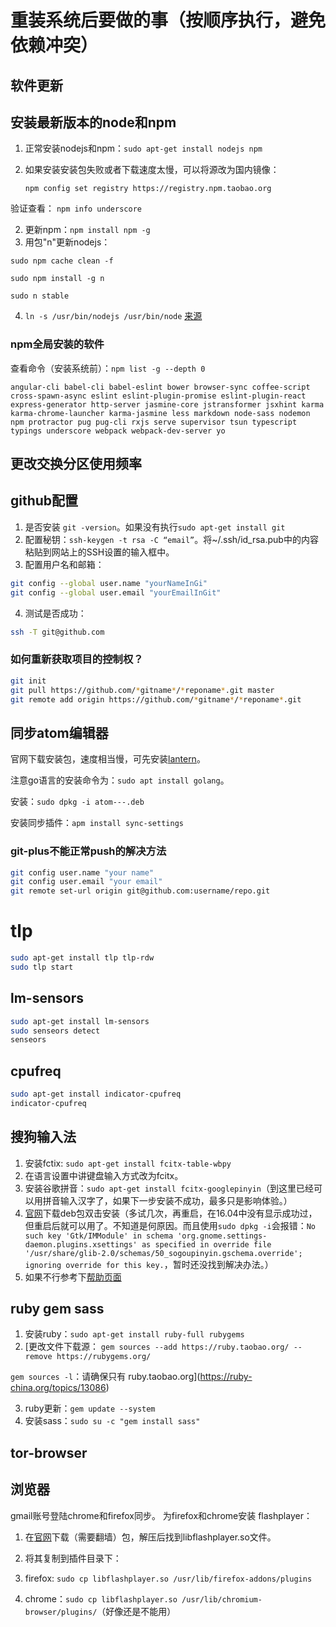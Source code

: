 # 重装系统后要做的事（按顺序执行，避免依赖冲突）

## 软件更新

## 安装最新版本的node和npm

1.  正常安装nodejs和npm：`sudo apt-get install nodejs npm`
2.  如果安装安装包失败或者下载速度太慢，可以将源改为国内镜像：

    `npm config set registry https://registry.npm.taobao.org`

验证查看： `npm info underscore`

2.  更新npm：`npm install npm -g`
3.  用包"n"更新nodejs：

  `sudo npm cache clean -f`

  `sudo npm install -g n`

  `sudo n stable`

4.  `ln -s /usr/bin/nodejs /usr/bin/node` [来源](http://stackoverflow.com/questions/26320901/cannot-install-nodejs-usr-bin-env-node-no-such-file-or-directory)

### npm全局安装的软件

查看命令（安装系统前）：`npm list -g --depth 0`

`angular-cli babel-cli babel-eslint bower browser-sync coffee-script cross-spawn-async eslint eslint-plugin-promise eslint-plugin-react express-generator http-server jasmine-core jstransformer jsxhint karma karma-chrome-launcher karma-jasmine less markdown node-sass nodemon npm protractor pug pug-cli rxjs serve supervisor tsun typescript typings underscore webpack webpack-dev-server yo`

## 更改交换分区使用频率

## github配置

1.  是否安装 `git -version`。如果没有执行`sudo apt-get install git`
2.  配置秘钥：`ssh-keygen -t rsa -C “email”`。将~/.ssh/id_rsa.pub中的内容粘贴到网站上的SSH设置的输入框中。
3.  配置用户名和邮箱：

```bash
git config --global user.name "yourNameInGi"
git config --global user.email "yourEmailInGit"
```

4.  测试是否成功：

```bash
ssh -T git@github.com
```

### 如何重新获取项目的控制权？

```bash
git init
git pull https://github.com/*gitname*/*reponame*.git master
git remote add origin https://github.com/*gitname*/*reponame*.git
```

## 同步atom编辑器

官网下载安装包，速度相当慢，可先安装[lantern](https://github.com/getlantern/lantern/)。

注意go语言的安装命令为：`sudo apt install golang`。

安装：`sudo dpkg -i atom---.deb`

安装同步插件：`apm install sync-settings`

### git-plus不能正常push的解决方法

```bash
git config user.name "your name"
git config user.email "your email"
git remote set-url origin git@github.com:username/repo.git
```

# tlp

```bash
sudo apt-get install tlp tlp-rdw
sudo tlp start
```

## lm-sensors

```bash
sudo apt-get install lm-sensors
sudo senseors detect
senseors
```

## cpufreq

```bash
sudo apt-get install indicator-cpufreq
indicator-cpufreq
```

## 搜狗输入法

1.  安装fctix: `sudo apt-get install fcitx-table-wbpy`
2.  在语言设置中讲键盘输入方式改为fcitx。
3.  安装谷歌拼音：`sudo apt-get install fcitx-googlepinyin`（到这里已经可以用拼音输入汉字了，如果下一步安装不成功，最多只是影响体验。）
4.  [官网](http://pinyin.sogou.com/linux/)下载deb包双击安装（多试几次，再重启，在16.04中没有显示成功过，但重启后就可以用了。不知道是何原因。而且使用`sudo dpkg -i`会报错：`No such key 'Gtk/IMModule' in schema 'org.gnome.settings-daemon.plugins.xsettings' as specified in override file '/usr/share/glib-2.0/schemas/50_sogoupinyin.gschema.override'; ignoring override for this key.`，暂时还没找到解决办法。）
5.  如果不行参考下[帮助页面](http://pinyin.sogou.com/linux/help.php)

## ruby gem sass

1.  安装ruby：`sudo apt-get install ruby-full rubygems`
2.  \[更改文件下载源： `gem sources --add https://ruby.taobao.org/ --remove https://rubygems.org/`

  `gem sources -l`：请确保只有 ruby.taobao.org](<https://ruby-china.org/topics/13086>)

3.  ruby更新：`gem update --system`
4.  安装sass：`sudo su -c "gem install sass"`

## tor-browser

## 浏览器

gmail账号登陆chrome和firefox同步。 为firefox和chrome安装 flashplayer：

1.  在[官网](https://get.adobe.com/flashplayer/?loc=cn)下载（需要翻墙）包，解压后找到libflashplayer.so文件。
2.  将其复制到插件目录下：

3.  firefox: `sudo cp libflashplayer.so /usr/lib/firefox-addons/plugins`
4.  chrome：`sudo cp libflashplayer.so /usr/lib/chromium-browser/plugins/`（好像还是不能用）
